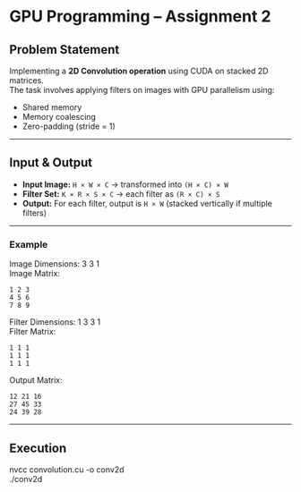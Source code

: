 # GPU Programming – Assignment 2

## Problem Statement
Implementing a **2D Convolution operation** using CUDA on stacked 2D matrices.  
The task involves applying filters on images with GPU parallelism using:
- Shared memory  
- Memory coalescing  
- Zero-padding (stride = 1)  

---

## Input & Output
- **Input Image:** `H × W × C` → transformed into `(H × C) × W`  
- **Filter Set:** `K × R × S × C` → each filter as `(R × C) × S`  
- **Output:** For each filter, output is `H × W` (stacked vertically if multiple filters)  

---

### Example
Image Dimensions: 3 3 1  
Image Matrix:
```
1 2 3
4 5 6
7 8 9
```

Filter Dimensions: 1 3 3 1  
Filter Matrix:
```
1 1 1
1 1 1
1 1 1
```

Output Matrix:
```
12 21 16
27 45 33
24 39 28
```

---

## Execution
nvcc convolution.cu -o conv2d  
./conv2d


